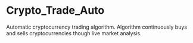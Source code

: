 # Crypto_Trade_Auto
Automatic cryptocurrency trading algorithm. Algorithm continuously buys and sells cryptocurrencies though live market analysis.
